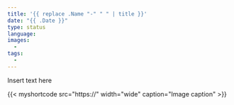 ```yaml
---
title: '{{ replace .Name "-" " " | title }}'
date: "{{ .Date }}"
type: status
language:
images:
  - 
tags:
  -
---
```


Insert text here

{{< myshortcode src="https://" width="wide" caption="Image caption" >}}
